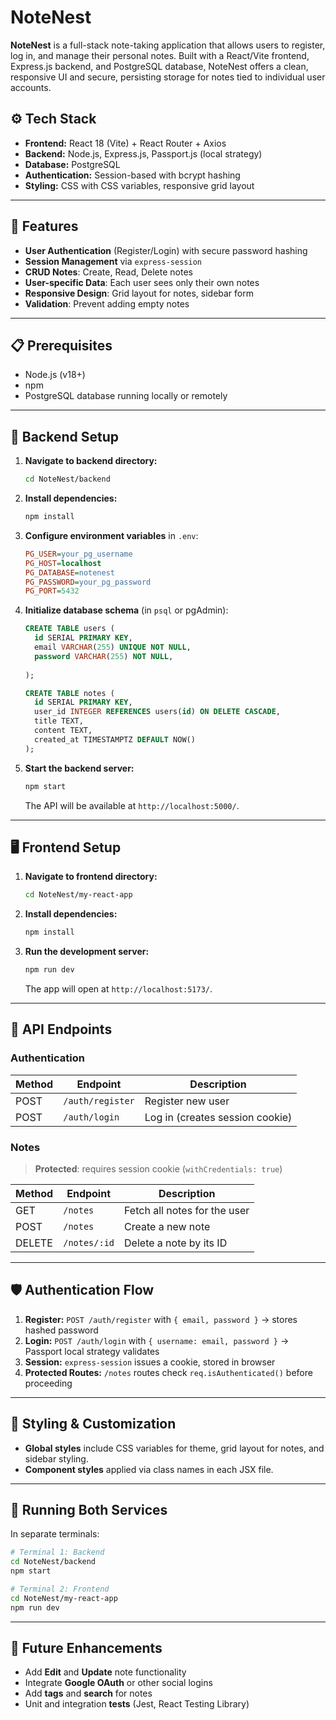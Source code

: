 # NoteNest

**NoteNest** is a full-stack note-taking application that allows users to register, log in, and manage their personal notes. Built with a React/Vite frontend, Express.js backend, and PostgreSQL database, NoteNest offers a clean, responsive UI and secure, persisting storage for notes tied to individual user accounts.


## ⚙️ Tech Stack

* **Frontend:** React 18 (Vite) + React Router + Axios
* **Backend:** Node.js, Express.js, Passport.js (local strategy)
* **Database:** PostgreSQL
* **Authentication:** Session-based with bcrypt hashing
* **Styling:** CSS with CSS variables, responsive grid layout

---

## 🚀 Features

* **User Authentication** (Register/Login) with secure password hashing
* **Session Management** via `express-session`
* **CRUD Notes**: Create, Read, Delete notes
* **User-specific Data**: Each user sees only their own notes
* **Responsive Design**: Grid layout for notes, sidebar form
* **Validation**: Prevent adding empty notes

---

## 📋 Prerequisites

* Node.js (v18+)
* npm
* PostgreSQL database running locally or remotely

---

## 🔧 Backend Setup

1. **Navigate to backend directory:**

   ```bash
   cd NoteNest/backend
   ```

2. **Install dependencies:**

   ```bash
   npm install
   ```

3. **Configure environment variables** in `.env`:

   ```ini
   PG_USER=your_pg_username
   PG_HOST=localhost
   PG_DATABASE=notenest
   PG_PASSWORD=your_pg_password
   PG_PORT=5432
   ```

4. **Initialize database schema** (in `psql` or pgAdmin):

   ```sql
   CREATE TABLE users (
     id SERIAL PRIMARY KEY,
     email VARCHAR(255) UNIQUE NOT NULL,
     password VARCHAR(255) NOT NULL,
     
   );

   CREATE TABLE notes (
     id SERIAL PRIMARY KEY,
     user_id INTEGER REFERENCES users(id) ON DELETE CASCADE,
     title TEXT,
     content TEXT,
     created_at TIMESTAMPTZ DEFAULT NOW()
   );
   ````

5. **Start the backend server:**

   ```bash
   npm start
   ```

   The API will be available at `http://localhost:5000/`.

---

## 🖥️ Frontend Setup

1. **Navigate to frontend directory:**

   ```bash
   cd NoteNest/my-react-app
   ```

2. **Install dependencies:**

   ```bash
   npm install
   ```

3. **Run the development server:**

   ```bash
   npm run dev
   ```

   The app will open at `http://localhost:5173/`.

---

## 📡 API Endpoints

### Authentication

| Method | Endpoint         | Description                     |
| ------ | ---------------- | ------------------------------- |
| POST   | `/auth/register` | Register new user               |
| POST   | `/auth/login`    | Log in (creates session cookie) |

### Notes

> **Protected**: requires session cookie (`withCredentials: true`)

| Method | Endpoint     | Description                  |
| ------ | ------------ | ---------------------------- |
| GET    | `/notes`     | Fetch all notes for the user |
| POST   | `/notes`     | Create a new note            |
| DELETE | `/notes/:id` | Delete a note by its ID      |

---

## 🛡️ Authentication Flow

1. **Register:** `POST /auth/register` with `{ email, password }` → stores hashed password
2. **Login:** `POST /auth/login` with `{ username: email, password }` → Passport local strategy validates
3. **Session:** `express-session` issues a cookie, stored in browser
4. **Protected Routes:** `/notes` routes check `req.isAuthenticated()` before proceeding

---

## 🎨 Styling & Customization

* **Global styles** include CSS variables for theme, grid layout for notes, and sidebar styling.
* **Component styles** applied via class names in each JSX file.

---

## 🚀 Running Both Services

In separate terminals:

```bash
# Terminal 1: Backend
cd NoteNest/backend
npm start

# Terminal 2: Frontend
cd NoteNest/my-react-app
npm run dev
```

---

## 🎯 Future Enhancements

* Add **Edit** and **Update** note functionality
* Integrate **Google OAuth** or other social logins
* Add **tags** and **search** for notes
* Unit and integration **tests** (Jest, React Testing Library)
